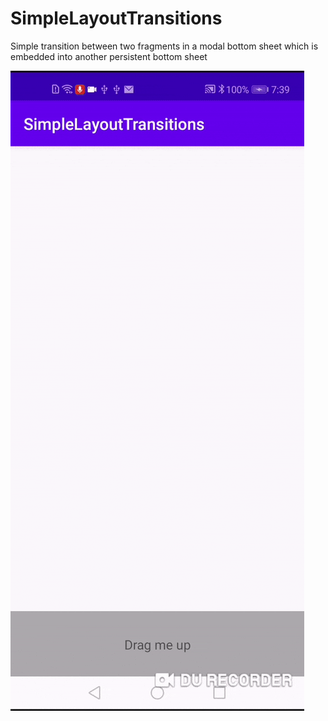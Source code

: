 # SimpleLayoutTransitions
Simple transition between two fragments in a modal bottom sheet which is embedded into another persistent bottom sheet

![Output sample](https://github.com/jiahaoliuliu/SimpleLayoutTransitions/blob/master/ModalBottomSheetWith2Fragments.gif)

